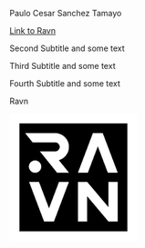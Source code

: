 Paulo Cesar Sanchez Tamayo

[Link to Ravn](https://ravn.co )

Second Subtitle and some text

Third Subtitle and some text

Fourth Subtitle and some text

Ravn

![Ravn](src/ravn_image.png)
